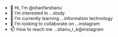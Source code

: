- 👋 Hi, I’m @shanfarshanu
- 👀 I’m interested in ...study
- 🌱 I’m currently learning ...information technology
- 💞️ I’m looking to collaborate on ...instagram
- 📫 How to reach me ...shanu_r_k@instagram

<!---
shanfarshanu/shanfarshanu is a ✨ special ✨ repository because its `README.md` (this file) appears on your GitHub profile.
You can click the Preview link to take a look at your changes.
--->
